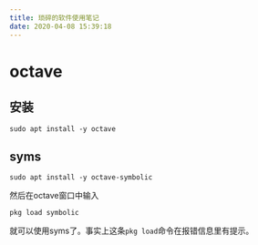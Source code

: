 ```yaml
---
title: 琐碎的软件使用笔记
date: 2020-04-08 15:39:18
---
```


# octave
## 安装
```shell
sudo apt install -y octave
```

## syms
```shell
sudo apt install -y octave-symbolic
```
然后在octave窗口中输入
```
pkg load symbolic
```
就可以使用syms了。事实上这条```pkg load```命令在报错信息里有提示。
